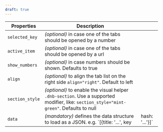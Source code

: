 ```yaml
---
draft: true
---
```


| Properties      | Description                                                                                                                             |     |
| --------------- | --------------------------------------------------------------------------------------------------------------------------------------- | --- |
| `selected_key`  | _(optional)_ in case one of the tabs should be opened by a number                                                                       |     |
| `active_item`   | _(optional)_ in case one of the tabs should be opened by a url                                                                          |     |
| `show_numbers`  | _(optional)_ in case numbers should be shown. Defaults to true                                                                          |     |
| `align`         | _(optional)_ to align the tab list on the right side `align="right"`. Default to left                                                   |     |
| `section_style` | _(optional)_ to enable the visual helper `.dnb-section`. Use a supported modifier, like: `section_style="mint-green"`. Defaults to null |     |
| `data`          | _(mandatory)_ defines the data structure to load as a JSON. e.g. `[{title: '...', key|hash: '...'}]`                                    |     |
